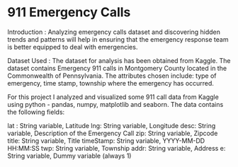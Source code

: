 # 911 Emergency Calls

Introduction : Analyzing emergency calls dataset and discovering hidden trends and patterns will help in ensuring that the emergency response team is better equipped to deal with emergencies.

Dataset Used : The dataset for analysis has been obtained from Kaggle. The dataset contains Emergency 911 calls in Montgomery County located in the Commonwealth of Pennsylvania. The attributes chosen include: type of emergency, time stamp, township where the emergency has occurred.

For this project I analyzed and visualized some 911 call data from Kaggle using python - pandas, numpy, matplotlib and seaborn. The data contains the following fields:

lat : String variable, Latitude
lng: String variable, Longitude
desc: String variable, Description of the Emergency Call
zip: String variable, Zipcode
title: String variable, Title
timeStamp: String variable, YYYY-MM-DD HH:MM:SS
twp: String variable, Township
addr: String variable, Address
e: String variable, Dummy variable (always 1)
